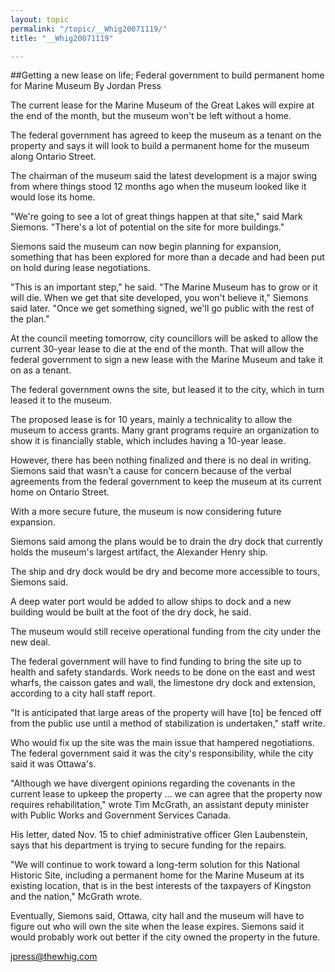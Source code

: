 ```yaml
---
layout: topic
permalink: "/topic/__Whig20071119/"
title: "__Whig20071119"

---
```


##Getting a new lease on life; Federal government to build permanent home for Marine Museum
By Jordan Press


The current lease for the Marine Museum of the Great Lakes will expire at the end of the month, but the museum won't be left without a home.

The federal government has agreed to keep the museum as a tenant on the property and says it will look to build a permanent home for the museum along Ontario Street.

The chairman of the museum said the latest development is a major swing from where things stood 12 months ago when the museum looked like it would lose its home.

"We're going to see a lot of great things happen at that site," said Mark Siemons. "There's a lot of potential on the site for more buildings."

Siemons said the museum can now begin planning for expansion, something that has been explored for more than a decade and had been put on hold during lease negotiations.

"This is an important step," he said. "The Marine Museum has to grow or it will die. When we get that site developed, you won't believe it," Siemons said later. "Once we get something signed, we'll go public with the rest of the plan."

At the council meeting tomorrow, city councillors will be asked to allow the current 30-year lease to die at the end of the month. That will allow the federal government to sign a new lease with the Marine Museum and take it on as a tenant.

The federal government owns the site, but leased it to the city, which in turn leased it to the museum.

The proposed lease is for 10 years, mainly a technicality to allow the museum to access grants. Many grant programs require an organization to show it is financially stable, which includes having a 10-year lease.

However, there has been nothing finalized and there is no deal in writing. Siemons said that wasn't a cause for concern because of the verbal agreements from the federal government to keep the museum at its current home on Ontario Street.

With a more secure future, the museum is now considering future expansion.

Siemons said among the plans would be to drain the dry dock that currently holds the museum's largest artifact, the Alexander Henry ship.

The ship and dry dock would be dry and become more accessible to tours, Siemons said.

A deep water port would be added to allow ships to dock and a new building would be built at the foot of the dry dock, he said.

The museum would still receive operational funding from the city under the new deal.

The federal government will have to find funding to bring the site up to health and safety standards. Work needs to be done on the east and west wharfs, the caisson gates and wall, the limestone dry dock and extension, according to a city hall staff report.

"It is anticipated that large areas of the property will have [to] be fenced off from the public use until a method of stabilization is undertaken," staff write.

Who would fix up the site was the main issue that hampered negotiations. The federal government said it was the city's responsibility, while the city said it was Ottawa's.

"Although we have divergent opinions regarding the covenants in the current lease to upkeep the property ... we can agree that the property now requires rehabilitation," wrote Tim McGrath, an assistant deputy minister with Public Works and Government Services Canada.

His letter, dated Nov. 15 to chief administrative officer Glen Laubenstein, says that his department is trying to secure funding for the repairs.

"We will continue to work toward a long-term solution for this National Historic Site, including a permanent home for the Marine Museum at its existing location, that is in the best interests of the taxpayers of Kingston and the nation," McGrath wrote.

Eventually, Siemons said, Ottawa, city hall and the museum will have to figure out who will own the site when the lease expires. Siemons said it would probably work out better if the city owned the property in the future.

jpress@thewhig.com


